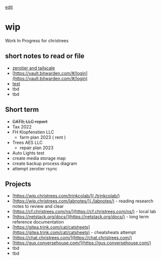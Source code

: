 [edit](https://github.com/christrees/wip/edit/main/README.md)
# wip
Work In Progress for christrees

## short notes to read or file
- [zerotier and tailscale](https://news.ycombinator.com/item?id=27491133)
- [https://vault.bitwarden.com/#/login](https://vault.bitwarden.com/#/login)
- [test](https://vault.bitwarden.com/#/login)
- tbd
- tbd

## Short term
- ~~CAT9, LLC report~~
- Tax 2022
- FH Klopfenstien LLC
  - farm plan 2023 ( rent )
- Trees AES LLC
  - repair plan 2023
- Auto Lights test
- create media storage map
- create backup process diagram
- attempt zerotier rsync

## Projects
- [https://wip.christrees.com/trinkcolab/](./trinkcolab/)
- [https://wip.christrees.com/labnotes/](./labnotes/) - reading research notes to review and clear
- [https://cf.christrees.com/ns/](https://cf.christrees.com/ns/) - local lab
- [https://netstack.org/docs/](https://netstack.org/docs/) - long term reference documentation
- [https://gitea.trink.com/cat/catsheets](https://gitea.trink.com/cat/catsheets) - cheatsheats attempt
- [https://chat.christrees.com/](https://chat.christrees.com/)
- [https://gus.conversehouse.com/](https://gus.conversehouse.com/)
- tbd
- tbd

